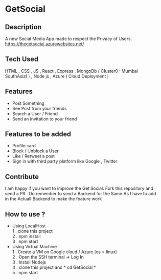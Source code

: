 # GetSocial

## Description
A new Social Media App made to respect the Privacy of Users.
<br/>
https://thegetsocial.azurewebsites.net/

## Tech Used
HTML , CSS , JS , React , Express , MongoDb ( Cluster0 : Mumbai SouthAsia1 ) , Node js , Azure ( Cloud Deployment )

## Features
<ul>
  <li>Post Something</li>
  <li>See Post from your friends</li>
  <li>Search a User / Friend</li>
  <li>Send an invitation to your friend</li>
</ul>

## Features to be added
<ul>
 <li>Profile card</li>
 <li>Block / Unblock a User</li>
 <li>Like / Retweet a post</li>
 <li>Sign in with third party platform like Google , Twitter </li>
</ul>

## Contribute
I am happy if you want to improve the Get Social.
Fork this repository and send a PR . Do remember to send a Backend for the Same As I have to add in the Actuall Backend to make the feature work

## How to use ?
<ul>
    <li>Using LocalHost <br>
        1 . clone this project <br>
        2 . npm install<br>
        3 . npm start<br>
    </li>
    <li>Using Virtual Machine <br>
        1 . Create a VM on Google cloud / Azure  (os = linux) <br> 
        2 . Open the SSH terminal -> Log In  <br>
        3 . Install Nodejs <br>
        4 . clone this project  and * cd GetSocial * <br>
        5 . npm start<br>    
    </li>
</ul>
